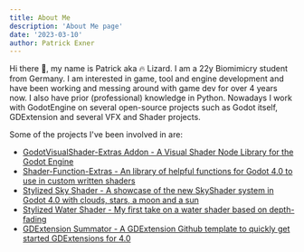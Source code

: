 ```yaml
---
title: About Me
description: 'About Me page'
date: '2023-03-10'
author: Patrick Exner
---
```


Hi there 👋, my name is Patrick aka 🔥 Lizard. I am a 22y Biomimicry student from Germany. I am interested in game, tool and engine development and have been working and messing around with game dev for over 4 years now. I also have prior (professional) knowledge in Python. Nowadays I work with GodotEngine on several open-source projects such as Godot itself, GDExtension and several VFX and Shader projects.

Some of the projects I've been involved in are:

* [GodotVisualShader-Extras Addon - A Visual Shader Node Library for the Godot Engine](https://github.com/paddy-exe/GodotVisualShader-Extras)
* [Shader-Function-Extras - An library of helpful functions for Godot 4.0 to use in custom written shaders](https://github.com/paddy-exe/ShaderFunction-Extras)
* [Stylized Sky Shader - A showcase of the new SkyShader system in Godot 4.0 with clouds, stars, a moon and a sun](https://github.com/paddy-exe/GodotStylizedSkyShader)
* [Stylized Water Shader - My first take on a water shader based on depth-fading](https://github.com/paddy-exe/Godot-3D-Stylized-Water)
* [GDExtension Summator - A GDExtension Github template to quickly get started GDExtensions for 4.0](https://github.com/paddy-exe/GDExtensionSummator)
